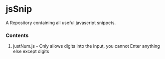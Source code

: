 # jsSnip
A Repository containing all useful javascript snippets.

### Contents

1. justNum.js - Only allows digits into the input, you cannot Enter anything else except digits
